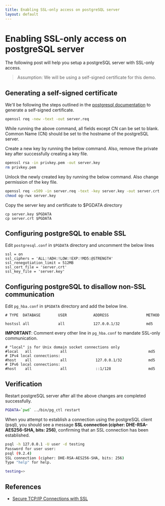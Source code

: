 ```yaml
---
title: Enabling SSL-only access on postgreSQL server
layout: default
---
```


# Enabling SSL-only access on postgreSQL server

The following post will help you setup a postgreSQL server with SSL-only access.

> Assumption: We will be using a self-signed certificate for this demo.

## Generating a self-signed certificate

We'll be following the steps outlined in the [postgresql documentation](http://www.postgresql.org/docs/9.2/static/ssl-tcp.html) to generate a self-signed certificate.

```bash
openssl req -new -text -out server.req
```

While running the above command, all fields except CN can be set to blank. Common Name (CN) should be set to the hostname of the postgreSQL server.

Create a new key by running the below command. Also, remove the private key after successfully creating a key file.

```bash
openssl rsa -in privkey.pem -out server.key
rm privkey.pem
```

Unlock the newly created key by running the below command. Also change permission of the key file.

```bash
openssl req -x509 -in server.req -text -key server.key -out server.crt
chmod og-rwx server.key
```

Copy the server key and certificate to $PGDATA directory

```
cp server.key $PGDATA
cp server.crt $PGDATA
```

## Configuring postgreSQL to enable SSL

Edit ```postgresql.conf``` in ```$PGDATA``` directory and uncomment the below lines

```
ssl = on
ssl_ciphers = 'ALL:!ADH:!LOW:!EXP:!MD5:@STRENGTH'
ssl_renegotiation_limit = 512MB
ssl_cert_file = 'server.crt'
ssl_key_file = 'server.key'
```

## Configuring postgreSQL to disallow non-SSL communication

Edit ```pg_hba.conf``` in ```$PGDATA``` directory and add the below line.

```
# TYPE  DATABASE        USER            ADDRESS                 METHOD

hostssl	all		        all		        127.0.0.1/32		    md5
```

**IMPORTANT**: Comment every other line in ```pg_hba.conf``` to mandate SSL-only communication.

```
# "local" is for Unix domain socket connections only
#local   all             all                                     md5
# IPv4 local connections:
#host    all             all             127.0.0.1/32            md5
# IPv6 local connections:
#host    all             all             ::1/128                 md5
```

## Verification

Restart postgreSQL server after all the above changes are completed successfully.

```bash
PGDATA=`pwd` ../bin/pg_ctl restart
```

When you attempt to establish a connection using the postgreSQL client (psql), you should see a message **SSL connection (cipher: DHE-RSA-AES256-SHA, bits: 256)**, confirming that an SSL connection has been established.

```bash
psql -h 127.0.0.1 -U user -d testing
Password for user user: 
psql (9.2.4)
SSL connection (cipher: DHE-RSA-AES256-SHA, bits: 256)
Type "help" for help.

testing=> 
```

## References

- [Secure TCP/IP Connections with SSL](http://www.postgresql.org/docs/9.2/static/ssl-tcp.html)

